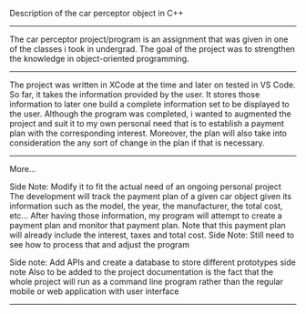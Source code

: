 Description of the car perceptor object in C++

----------------------------------------------
The car perceptor project/program is an assignment that was given in one of the classes i took in undergrad.
The goal of the project was to strengthen the knowledge in object-oriented programming.

----------------------------------------------
The project was written in XCode at the time and later on tested in VS Code. So far, it takes the information provided by the user.
It stores those information to later one build a complete information set to be displayed to the user. Although the program was completed,
i wanted to augmented the project and suit it to my own personal need that is to establish a payment plan with the corresponding interest.
Moreover, the plan will also take into consideration the any sort of change in the plan if that is necessary.

----------------------------------------------

More...

Side Note: Modify it to fit the actual need of an ongoing personal project
The development will track the payment plan of a given car object given its information such as the model, the year, the manufacturer, the total cost, etc...
After having those information, my program will attempt to create a payment plan and monitor that payment plan. Note that this payment plan will already include the interest, taxes and total cost. 
Side Note: Still need to see how to process that and adjust the program

Side note: Add APIs and create a database to store different prototypes 
side note
Also to be added to the project documentation is the fact that the whole project will run as a command line program rather than the regular mobile or web application with user interface

----------------------------------------------

